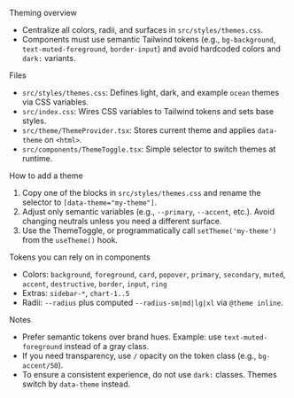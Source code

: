 Theming overview

- Centralize all colors, radii, and surfaces in `src/styles/themes.css`.
- Components must use semantic Tailwind tokens (e.g., `bg-background`, `text-muted-foreground`, `border-input`) and avoid hardcoded colors and `dark:` variants.

Files

- `src/styles/themes.css`: Defines light, dark, and example `ocean` themes via CSS variables.
- `src/index.css`: Wires CSS variables to Tailwind tokens and sets base styles.
- `src/theme/ThemeProvider.tsx`: Stores current theme and applies `data-theme` on `<html>`.
- `src/components/ThemeToggle.tsx`: Simple selector to switch themes at runtime.

How to add a theme

1. Copy one of the blocks in `src/styles/themes.css` and rename the selector to `[data-theme="my-theme"]`.
2. Adjust only semantic variables (e.g., `--primary`, `--accent`, etc.). Avoid changing neutrals unless you need a different surface.
3. Use the ThemeToggle, or programmatically call `setTheme('my-theme')` from the `useTheme()` hook.

Tokens you can rely on in components

- Colors: `background`, `foreground`, `card`, `popover`, `primary`, `secondary`, `muted`, `accent`, `destructive`, `border`, `input`, `ring`
- Extras: `sidebar-*`, `chart-1..5`
- Radii: `--radius` plus computed `--radius-sm|md|lg|xl` via `@theme inline`.

Notes

- Prefer semantic tokens over brand hues. Example: use `text-muted-foreground` instead of a gray class.
- If you need transparency, use `/` opacity on the token class (e.g., `bg-accent/50`).
- To ensure a consistent experience, do not use `dark:` classes. Themes switch by `data-theme` instead.